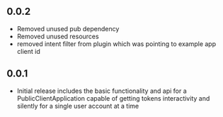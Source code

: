 ## 0.0.2

* Removed unused pub dependency
* Removed unused resources
* removed intent filter from plugin which was pointing to example app client id

## 0.0.1

* Initial release includes the basic functionality and api for a PublicClientApplication capable of getting tokens interactivity and silently for a single user account at a time
